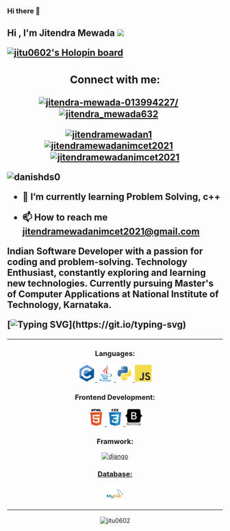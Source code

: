 ### Hi there 👋

<!--
**jitu0602/jitu0602** is a ✨ _special_ ✨ repository because its `README.md` (this file) appears on your GitHub profile.

Here are some ideas to get you started:

- 🔭 I’m currently working on ...
- 🌱 I’m currently learning ...
- 👯 I’m looking to collaborate on ...
- 🤔 I’m looking for help with ...
- 💬 Ask me about ...
- 📫 How to reach me: ...
- 😄 Pronouns: ...
- ⚡ Fun fact: ...
-->
<h2>Hi , I'm Jitendra Mewada <img src="https://media.giphy.com/media/hvRJCLFzcasrR4ia7z/giphy.gif" width="35"
</h2>

[![jitu0602's Holopin board](https://holopin.me/jitu0602)](https://holopin.io/@jitu0602)

<div align='center'>


<h3 align="Center">Connect with me:</h3>

 
  <a href="https://www.linkedin.com/in/jitendra-mewada-013994227/" target="blank"><img align="center" src="https://raw.githubusercontent.com/rahuldkjain/github-profile-readme-generator/master/src/images/icons/Social/linked-in-alt.svg" alt="jitendra-mewada-013994227/" height="30" width="40" /></a>&nbsp;&nbsp;&nbsp;&nbsp;&nbsp;&nbsp;
  <a href="https://www.instagram.com/jitendra_mewada632/" target="blank"><img align="center" src="https://raw.githubusercontent.com/rahuldkjain/github-profile-readme-generator/master/src/images/icons/Social/instagram.svg" alt="jitendra_mewada632" height="30" width="40" /></a>&nbsp;&nbsp;&nbsp;&nbsp;&nbsp;&nbsp;
 
  <a href="https://www.hackerrank.com/jitendramewadan1" target="blank"><img align="center" src="https://raw.githubusercontent.com/rahuldkjain/github-profile-readme-generator/master/src/images/icons/Social/hackerrank.svg" alt="jitendramewadan1" height="30" width="40" /></a>&nbsp;&nbsp;&nbsp;&nbsp;&nbsp;&nbsp;
  <a href="https://leetcode.com/jitendramewadanimcet2021/" target="blank"><img align="center" src="https://raw.githubusercontent.com/rahuldkjain/github-profile-readme-generator/master/src/images/icons/Social/leet-code.svg" alt="jitendramewadanimcet2021" height="30" width="40" /></a>&nbsp;&nbsp;&nbsp;&nbsp;&nbsp;&nbsp;
  <a href="https://auth.geeksforgeeks.org/user/jitendramewadanimcet2021" target="blank"><img align="center" src="https://raw.githubusercontent.com/rahuldkjain/github-profile-readme-generator/master/src/images/icons/Social/geeks-for-geeks.svg" alt="jitendramewadanimcet2021" height="30" width="40" /></a>
</div>


<p align="left"> <img src="https://komarev.com/ghpvc/?username=danishds0&label=Profile%20views&color=0e75b6&style=flat" alt="danishds0" /> </p>

- 🌱 I’m currently learning **Problem Solving, c++**

- 📫 How to reach me **jitendramewadanimcet2021@gmail.com**


<p>Indian Software Developer with a passion for coding and problem-solving. Technology Enthusiast, constantly exploring and learning new technologies. Currently pursuing Master's of Computer Applications at National Institute of Technology, Karnataka.</p>

[![Typing SVG](https://readme-typing-svg.demolab.com?font=Fira+Code&size=19&duration=1500&pause=550&background=E7E7E700&vCenter=true&width=800&height=75&lines=Competitive+Coder;Software+Developer;Problem+Seeker;and+a+Technoholic+.;Nice+to+meet+you+..+!!)](https://git.io/typing-svg)

<hr>
  
  
<h3 align="center">Languages:</h3>
<p align="center">
  <a href="https://www.cprogramming.com/" target="_blank" rel="noreferrer"> <img src="https://raw.githubusercontent.com/devicons/devicon/master/icons/c/c-original.svg" alt="c" width="40" height="40"/> </a>
   <a href="https://www.java.com" target="_blank" rel="noreferrer"> <img src="https://raw.githubusercontent.com/devicons/devicon/master/icons/java/java-original.svg" alt="java" width="40" height="40"/> </a>
  <a href="https://www.python.org" target="_blank" rel="noreferrer"> <img src="https://raw.githubusercontent.com/devicons/devicon/master/icons/python/python-original.svg" alt="python" width="40" height="40"/> </a>
  <a href="https://developer.mozilla.org/en-US/docs/Web/JavaScript" target="_blank" rel="noreferrer"> <img src="https://raw.githubusercontent.com/devicons/devicon/master/icons/javascript/javascript-original.svg" alt="javascript" width="40" height="40"/> </a> 
</p>  
 
<h3 align="center">Frontend Development:</h3>
<p align="center">
  <a href="https://www.w3.org/html/" target="_blank" rel="noreferrer"> <img src="https://raw.githubusercontent.com/devicons/devicon/master/icons/html5/html5-original-wordmark.svg" alt="html5" width="40" height="40"/> </a> 
  <a href="https://www.w3schools.com/css/" target="_blank" rel="noreferrer"> <img src="https://raw.githubusercontent.com/devicons/devicon/master/icons/css3/css3-original-wordmark.svg" alt="css3" width="40" height="40"/> </a> 
  <a href="https://getbootstrap.com" target="_blank" rel="noreferrer"> <img src="https://raw.githubusercontent.com/devicons/devicon/master/icons/bootstrap/bootstrap-plain-wordmark.svg" alt="bootstrap" width="40" height="40" padding="10px"/> </a>
</p>
 <h3 align="center">Framwork:</h3>
<p align="center">
<a href="https://www.djangoproject.com/" target="_blank" rel="noreferrer"> <img src="https://cdn.worldvectorlogo.com/logos/django.svg" alt="django" width="40" height="40"/> 
</p>
  
<h3 align="center">Database:</h3>
<p align="center">
  <a href="https://www.mysql.com/" target="_blank" rel="noreferrer"> <img src="https://raw.githubusercontent.com/devicons/devicon/master/icons/mysql/mysql-original-wordmark.svg" alt="mysql" width="40" height="40"/> </a> 
</p>
  
  <hr>
  
<p align="center"><img align="center" src="https://github-readme-stats.vercel.app/api/top-langs?username=jitu0602&show_icons=true&locale=en&layout=compact" alt="jitu0602" /></p>
